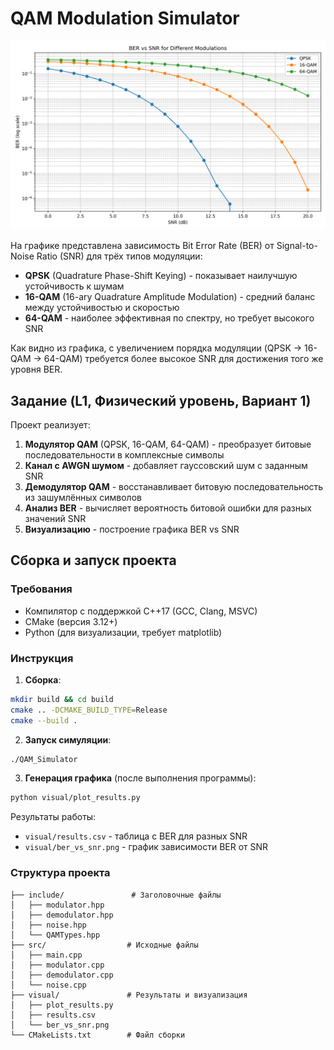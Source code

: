 # QAM Modulation Simulator

![BER vs SNR for Different Modulations](visual/ber_vs_snr.png)

На графике представлена зависимость Bit Error Rate (BER) от Signal-to-Noise Ratio (SNR) для трёх типов модуляции:
- **QPSK** (Quadrature Phase-Shift Keying) - показывает наилучшую устойчивость к шумам
- **16-QAM** (16-ary Quadrature Amplitude Modulation) - средний баланс между устойчивостью и скоростью
- **64-QAM** - наиболее эффективная по спектру, но требует высокого SNR

Как видно из графика, с увеличением порядка модуляции (QPSK → 16-QAM → 64-QAM) требуется более высокое SNR для достижения того же уровня BER.

## Задание (L1, Физический уровень, Вариант 1)

Проект реализует:
1. **Модулятор QAM** (QPSK, 16-QAM, 64-QAM) - преобразует битовые последовательности в комплексные символы
2. **Канал с AWGN шумом** - добавляет гауссовский шум с заданным SNR
3. **Демодулятор QAM** - восстанавливает битовую последовательность из зашумлённых символов
4. **Анализ BER** - вычисляет вероятность битовой ошибки для разных значений SNR
5. **Визуализацию** - построение графика BER vs SNR

## Сборка и запуск проекта

### Требования
- Компилятор с поддержкой C++17 (GCC, Clang, MSVC)
- CMake (версия 3.12+)
- Python (для визуализации, требует matplotlib)

### Инструкция

1. **Сборка**:
```bash
mkdir build && cd build
cmake .. -DCMAKE_BUILD_TYPE=Release
cmake --build .
```

2. **Запуск симуляции**:
```bash
./QAM_Simulator
```

3. **Генерация графика** (после выполнения программы):
```bash
python visual/plot_results.py
```

Результаты работы:
- `visual/results.csv` - таблица с BER для разных SNR
- `visual/ber_vs_snr.png` - график зависимости BER от SNR

### Структура проекта
```
├── include/               # Заголовочные файлы
│   ├── modulator.hpp
│   ├── demodulator.hpp
│   ├── noise.hpp
│   └── QAMTypes.hpp
├── src/                  # Исходные файлы
│   ├── main.cpp
│   ├── modulator.cpp
│   ├── demodulator.cpp
│   └── noise.cpp
├── visual/               # Результаты и визуализация
│   ├── plot_results.py
│   ├── results.csv
│   └── ber_vs_snr.png
└── CMakeLists.txt        # Файл сборки
```
